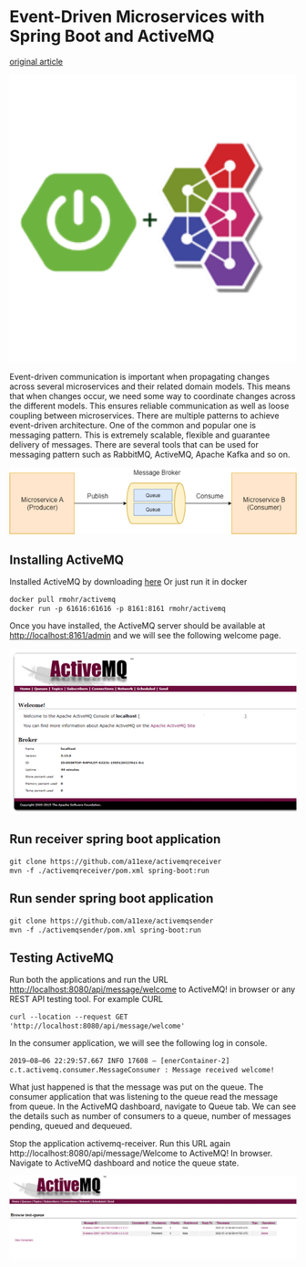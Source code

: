 # Event-Driven Microservices with Spring Boot and ActiveMQ

[original article](https://itnext.io/event-driven-microservices-with-spring-boot-and-activemq-5ef709928482)

![Spring Boot and ActiveMQ](SpringMQ.png)

Event-driven communication is important when propagating changes across several microservices and their related domain models. This means that when changes occur, we need some way to coordinate changes across the different models. This ensures reliable communication as well as loose coupling between microservices.
There are multiple patterns to achieve event-driven architecture. One of the common and popular one is messaging pattern. This is extremely scalable, flexible and guarantee delivery of messages. There are several tools that can be used for messaging pattern such as RabbitMQ, ActiveMQ, Apache Kafka and so on.

![MessagingPattern](MessagingPattern.png)

## Installing ActiveMQ

Installed ActiveMQ by downloading [here](https://activemq.apache.org/components/classic/download/)
Or just run it in docker
```
docker pull rmohr/activemq
docker run -p 61616:61616 -p 8161:8161 rmohr/activemq
```
Once you have installed, the ActiveMQ server should be available at [http://localhost:8161/admin](http://localhost:8161/admin) and we will see the following welcome page.

![ActiveMQ](ActiveMQ.png)

## Run receiver spring boot application

    git clone https://github.com/a11exe/activemqreceiver
    mvn -f ./activemqreceiver/pom.xml spring-boot:run    

## Run sender spring boot application

    git clone https://github.com/a11exe/activemqsender
    mvn -f ./activemqsender/pom.xml spring-boot:run

## Testing ActiveMQ

Run both the applications and run the URL [http://localhost:8080/api/message/welcome](http://localhost:8080/api/message/welcome) to ActiveMQ! 
in browser or any REST API testing tool.
For example CURL
```
curl --location --request GET 'http://localhost:8080/api/message/welcome'
```
In the consumer application, we will see the following log in console.

    2019–08–06 22:29:57.667 INFO 17608 — [enerContainer-2] c.t.activemq.consumer.MessageConsumer : Message received welcome!

What just happened is that the message was put on the queue. The consumer application that was listening to the queue read the message from queue.
In the ActiveMQ dashboard, navigate to Queue tab. We can see the details such as number of consumers to a queue, number of messages pending, queued and dequeued.

Stop the application activemq-receiver. Run this URL again http://localhost:8080/api/message/Welcome to ActiveMQ! In browser.
Navigate to ActiveMQ dashboard and notice the queue state.

![ActiveMQQueue](activemq-queue.png)

